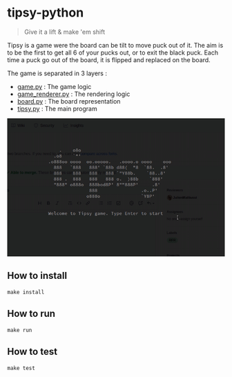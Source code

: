 # tipsy-python

> Give it a lift & make 'em shift

Tipsy is a game were the board can be tilt to move puck out of it. The aim is to be the first to get all 6 of your pucks out, or to exit the black puck.
Each time a puck go out of the board, it is flipped and replaced on the board.

The game is separated in 3 layers :
- [game.py](./src/game.py) : The game logic
- [game_renderer.py](./src/game_renderer.py) : The rendering logic
- [board.py](./src/board.py) : The board representation
- [tipsy.py](./src/tipsy.py) : The main program

![Tipsy demo gif](./tipsy-beautiful-win.gif)

## How to install

```
make install
```

## How to run

```
make run
```

## How to test

```
make test
```
